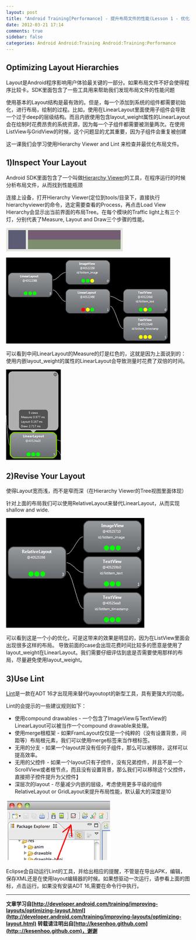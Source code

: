 ```yaml
---
layout: post
title: "Android Training[Performance] - 提升布局文件的性能(Lesson 1 - 优化布局的层级)"
date: 2012-03-21 17:14
comments: true
sidebar: false
categories: Android Android:Training Android:Training:Performance
---
```


## Optimizing Layout Hierarchies
Layout是Android程序影响用户体验最关键的一部分。如果布局文件不好会使得程序比较卡。SDK里面包含了一些工具用来帮助我们发现布局文件的性能问题

使用基本的Layout结构是最有效的。但是，每一个添加到系统的组件都需要初始化，进行布局，绘制的过程。比如，使用在LinearLayout里面使用子组件会导致一个过于deep的层级结构。而且内嵌使用包含layout_weight属性的LinearLayout会在绘制时花费昂贵的系统资源，因为每一个子组件都需要被测量两次。在使用ListView与GridView的时候，这个问题显的尤其重要，因为子组件会重复被创建

这一课我们会学习使用Hierarchy Viewer and Lint 来检查并最优化布局文件。

<!-- More -->

## 1)Inspect Your Layout
Android SDK里面包含了一个叫做[Hierarchy Viewer](http://developer.android.com/tools/help/hierarchy-viewer.html)的工具，在程序运行的时候分析布局文件，从而找到性能瓶颈

连接上设备，打开Hierarchy Viewer(定位到tools/目录下，直接执行hierarchyviewer的命令，选定需要查看的Process，再点击Load View Hierarchy会显示出当前界面的布局Tree。在每个模块的Traffic light上有三个灯，分别代表了Measure, Layout and Draw三个步骤的性能。

![layout-listitem.png](/images/articles/layout-listitem.png "Figure 1. ListView每个Item的常见布局.")

![hierarchy-linearlayout.png](/images/articles/hierarchy-linearlayout.png "Figure 2. 上面显示了对应与图片1的布局层级信息.")

可以看到中间LinearLayout的Measure的灯是红色的，这就是因为上面说到的：使用内嵌layout_weight的属性的LinearLayout会导致测量时花费了双倍的时间。

![hierarchy-layouttimes.png](/images/articles/hierarchy-layouttimes.png "Figure 3. 点击某个模块会显示具体每个步骤所花费的时间。")

## 2)Revise Your Layout
使得Layout宽而浅，而不是窄而深（在Hierarchy Viewer的Tree视图里面体现）

针对上面的布局我们可以使用RelativeLayout来替代LinearLayout，从而实现shallow and wide.

![hierarchy-relativelayout.png](/images/articles/hierarchy-relativelayout.png "Figure 4. 改用RelativeLayout来实现图片1的布局。")

可以看到这是一个小的优化，可是这带来的效果是明显的，因为在ListView里面会出现很多这样的布局。
导致前面的case会出现花费时间比较多的愿意是使用了layout_weight在LinearLayout。我们需要仔细评估到底是否需要使用那样的布局，尽量避免使用layout_weight。

## 3)Use Lint
[Lint](http://tools.android.com/tips/lint)是一款在ADT 16才出现用来替代layoutopt的新型工具，具有更强大的功能。

Lint的会提示的一些建议规则如下：

* 使用compound drawables - 一个包含了ImageView与TextView的LinearLayout可以被当作一个compound drawable来处理。
* 使用merge根框架 - 如果FramLayout仅仅是一个纯粹的（没有设置背景，间距等）布局根元素，我们可以使用merge标签来当作根标签。
* 无用的分支 - 如果一个layout并没有任何子组件，那么可以被移除，这样可以提高效率。
* 无用的父控件 - 如果一个layout只有子控件，没有兄弟控件，并且不是一个ScrollView或者根节点，而且没有设置背景，那么我们可以移除这个父控件，直接把子控件提升为父控件】
* 深层次的layout - 尽量减少内嵌的层级，考虑使用更多平级的组件 RelativeLayout or GridLayout来提升布局性能，默认最大的深度是10

![lint_icon.png](/images/articles/lint_icon.png)

Eclipse会自动运行Lint的工具，并给出相应的提醒，不管是在导出APK，编辑，保存XML还是在使用layout编辑器的时候。如果想驱动一次运行，请参看上面的图标，点击运行。如果没有安装ADT 16,需要在命令行中执行。

***
**文章学习自[http://developer.android.com/training/improving-layouts/optimizing-layout.html](http://developer.android.com/training/improving-layouts/optimizing-layout.html)**
**转载请注明出自[http://kesenhoo.github.com](http:://kesenhoo.github.com)，谢谢**

